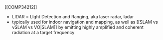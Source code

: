 [[COMP34212]]

- LIDAR = LIght Detection and Ranging, aka laser radar, ladar
- typically used for indoor navigation and mapping, as well as [[SLAM vs vSLAM vs VO|SLAM]] by emitting highly amplified and coherent radiation at a target frequency
